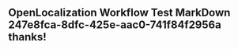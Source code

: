 <properties
ms.topic="hero-topic"
ms.test1="hero-topic"
ms.test2="test"/>

## OpenLocalization Workflow Test MarkDown 247e8fca-8dfc-425e-aac0-741f84f2956a thanks!
